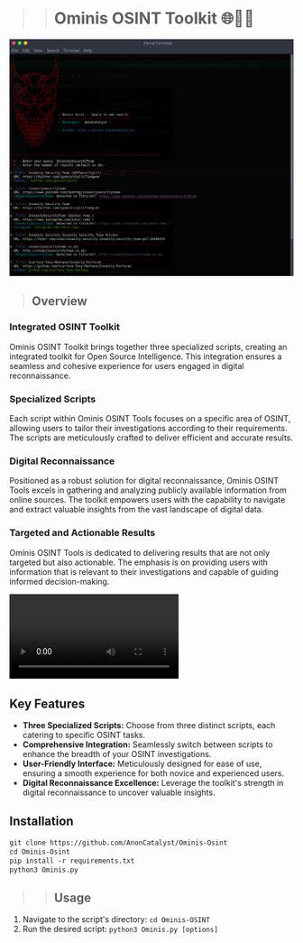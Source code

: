 >># Ominis OSINT Toolkit 🌐🕵️‍♂️

<img src="src/img/screenshot.png" alt="Ominis Osint Project - screenshot" width="535" height="420"/>

>## Overview

### Integrated OSINT Toolkit
Ominis OSINT Toolkit brings together three specialized scripts, creating an integrated toolkit for Open Source Intelligence. This integration ensures a seamless and cohesive experience for users engaged in digital reconnaissance.

### Specialized Scripts
Each script within Ominis OSINT Tools focuses on a specific area of OSINT, allowing users to tailor their investigations according to their requirements. The scripts are meticulously crafted to deliver efficient and accurate results.

### Digital Reconnaissance
Positioned as a robust solution for digital reconnaissance, Ominis OSINT Tools excels in gathering and analyzing publicly available information from online sources. The toolkit empowers users with the capability to navigate and extract valuable insights from the vast landscape of digital data.

### Targeted and Actionable Results
Ominis OSINT Tools is dedicated to delivering results that are not only targeted but also actionable. The emphasis is on providing users with information that is relevant to their investigations and capable of guiding informed decision-making.

![Watch the video](src/img/video.mp4)

## Key Features

- **Three Specialized Scripts:** Choose from three distinct scripts, each catering to specific OSINT tasks.
- **Comprehensive Integration:** Seamlessly switch between scripts to enhance the breadth of your OSINT investigations.
- **User-Friendly Interface:** Meticulously designed for ease of use, ensuring a smooth experience for both novice and experienced users.
- **Digital Reconnaissance Excellence:** Leverage the toolkit's strength in digital reconnaissance to uncover valuable insights.

## Installation
   ```
   git clone https://github.com/AnonCatalyst/Ominis-Osint
   cd Ominis-Osint
   pip install -r requirements.txt
   python3 Ominis.py
   ```
>>## Usage

1. Navigate to the script's directory: `cd Ominis-OSINT`
2. Run the desired script: `python3 Ominis.py [options]`

